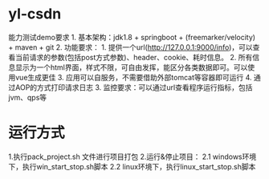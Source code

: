 # yl-csdn
能力测试demo要求 1. 基本架构：jdk1.8 + springboot + (freemarker/velocity) + maven + git 2. 功能要求：         1. 提供一个url(http://127.0.0.1:9000/info)，可以查看当前请求的参数(包括post方式参数)、header、cookie、耗时信息。         2. 所有信息显示为一个html界面，样式不限，可自由发挥，能区分各类数据即可。可以使用vue生成更佳         3. 应用可以自服务，不需要借助外部tomcat等容器即可运行         4. 通过AOP的方式打印请求日志 3. 监控要求：可以通过url查看程序运行指标，包括jvm、qps等

# 运行方式

1.执行pack_project.sh 文件进行项目打包
2.运行&停止项目：
  2.1 windows环境下，执行win_start_stop.sh脚本
  2.2 linux环境下，执行linux_start_stop.sh脚本
